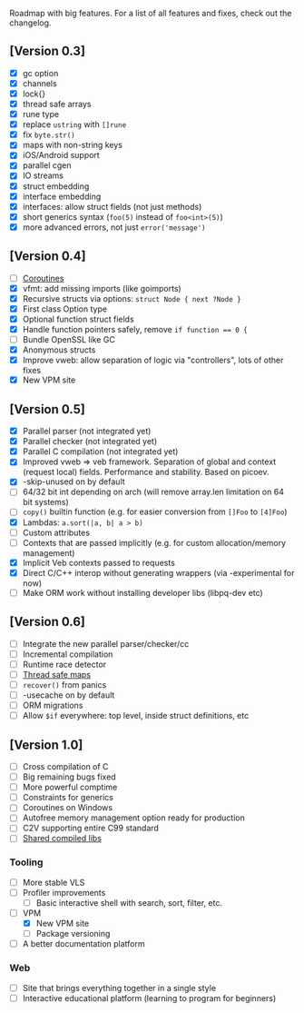 Roadmap with big features.
For a list of all features and fixes, check out the changelog.

## [Version 0.3]

- [x] gc option
- [x] channels
- [x] lock{}
- [x] thread safe arrays
- [x] rune type
- [x] replace `ustring` with `[]rune`
- [x] fix `byte.str()`
- [x] maps with non-string keys
- [x] iOS/Android support
- [x] parallel cgen
- [x] IO streams
- [x] struct embedding
- [x] interface embedding
- [x] interfaces: allow struct fields (not just methods)
- [x] short generics syntax (`foo(5)` instead of `foo<int>(5)`)
- [x] more advanced errors, not just `error('message')`

## [Version 0.4]

- [ ] [Coroutines](https://github.com/vlang/v/discussions/11582)
- [x] vfmt: add missing imports (like goimports)
- [x] Recursive structs via options: `struct Node { next ?Node }`
- [x] First class Option type
- [x] Optional function struct fields
- [x] Handle function pointers safely, remove `if function == 0 {`
- [ ] Bundle OpenSSL like GC
- [x] Anonymous structs
- [x] Improve vweb: allow separation of logic via "controllers", lots of other fixes
- [x] New VPM site

## [Version 0.5]

- [x] Parallel parser (not integrated yet)
- [x] Parallel checker (not integrated yet)
- [x] Parallel C compilation (not integrated yet)
- [x] Improved vweb => veb framework. Separation of global and context (request local) fields.
      Performance and stability. Based on picoev.
- [x] -skip-unused on by default
- [ ] 64/32 bit int depending on arch (will remove array.len limitation on 64 bit systems)
- [ ] `copy()` builtin function (e.g. for easier conversion from `[]Foo` to `[4]Foo`)
- [x] Lambdas: `a.sort(|a, b| a > b)`
- [ ] Custom attributes
- [ ] Contexts that are passed implicitly (e.g. for custom allocation/memory management)
- [x] Implicit Veb contexts passed to requests
- [x] Direct C/C++ interop without generating wrappers (via -experimental for now)
- [ ] Make ORM work without installing developer libs (libpq-dev etc)

## [Version 0.6]

- [ ] Integrate the new parallel parser/checker/cc
- [ ] Incremental compilation
- [ ] Runtime race detector
- [ ] [Thread safe maps](https://github.com/vlang/v/discussions/11729)
- [ ] `recover()` from panics
- [ ] -usecache on by default
- [ ] ORM migrations
- [ ] Allow `$if` everywhere: top level, inside struct definitions, etc

## [Version 1.0]

- [ ] Cross compilation of C
- [ ] Big remaining bugs fixed
- [ ] More powerful comptime
- [ ] Constraints for generics
- [ ] Coroutines on Windows
- [ ] Autofree memory management option ready for production
- [ ] C2V supporting entire C99 standard
- [ ] [Shared compiled libs](https://github.com/vlang/rfcs/issues/27)

### Tooling

- [ ] More stable VLS
- [ ] Profiler improvements
  - [ ] Basic interactive shell with search, sort, filter, etc.
- [ ] VPM
  - [x] New VPM site
  - [ ] Package versioning
- [ ] A better documentation platform

### Web

- [ ] Site that brings everything together in a single style
- [ ] Interactive educational platform (learning to program for beginners)
